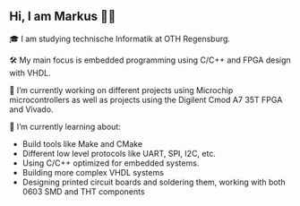 ## Hi, I am Markus 👋🏼
🎓 I am studying technische Informatik at OTH Regensburg.

🛠️ My main focus is embedded programming using C/C++ and FPGA design with VHDL.

🔭 I’m currently working on different projects using Microchip microcontrollers as well as projects using the Digilent Cmod A7 35T FPGA and Vivado.

🌱 I’m currently learning about:
- Build tools like Make and CMake
- Different low level protocols like UART, SPI, I2C, etc.
- Using C/C++ optimized for embedded systems.
- Building more complex VHDL systems
- Designing printed circuit boards and soldering them, working with both 0603 SMD and THT components

<!--
**Preunicom/Preunicom** is a ✨ _special_ ✨ repository because its `README.md` (this file) appears on your GitHub profile.

Here are some ideas to get you started:

- 🔭 I’m currently working on ...
- 🌱 I’m currently learning ...
- 👯 I’m looking to collaborate on ...
- 🤔 I’m looking for help with ...
- 💬 Ask me about ...
- 📫 How to reach me: ...
- 😄 Pronouns: ...
- ⚡ Fun fact: ...
-->
